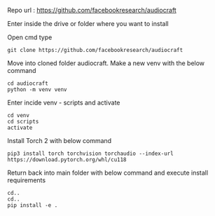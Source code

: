 

Repo url : https://github.com/facebookresearch/audiocraft

Enter inside the drive or folder where you want to install

Open cmd type 
```
git clone https://github.com/facebookresearch/audiocraft
```

Move into cloned folder audiocraft. Make a new venv with the below command

```
cd audiocraft
python -m venv venv
```

Enter incide venv - scripts and activate

```
cd venv
cd scripts
activate
```

Install Torch 2 with below command

```
pip3 install torch torchvision torchaudio --index-url https://download.pytorch.org/whl/cu118
```

Return back into main folder with below command and execute install requirements

```
cd..
cd..
pip install -e .
```

